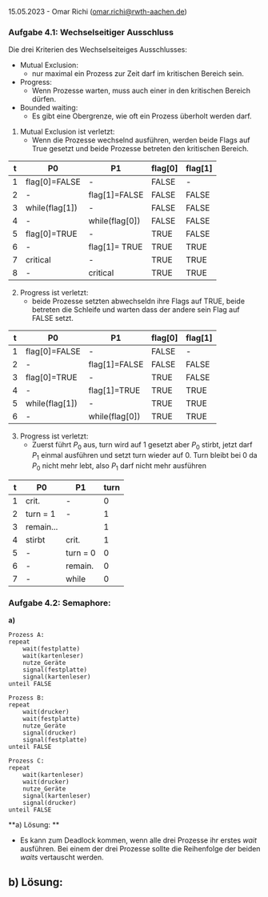 15.05.2023 - Omar Richi (omar.richi@rwth-aachen.de)

### Aufgabe 4.1: Wechselseitiger Ausschluss

Die drei Kriterien des Wechselseiteiges Ausschlusses:
- Mutual Exclusion:
	- nur maximal ein Prozess zur Zeit darf im kritischen Bereich sein.
- Progress:
	- Wenn Prozesse warten, muss auch einer in den kritischen Bereich dürfen.
- Bounded waiting:
	- Es gibt eine Obergrenze, wie oft ein Prozess überholt werden darf.

1. Mutual Exclusion ist verletzt: 
	- Wenn die Prozesse wechselnd ausführen, werden beide Flags auf True gesetzt und beide Prozesse betreten den kritischen Bereich.

| t   | P0             | P1             | flag[0] | flag[1] |
| --- | -------------- | -------------- | ------- | ------- |
| 1   | flag[0]=FALSE  | -              | FALSE   | -       |
| 2   | -              | flag[1]=FALSE  | FALSE   | FALSE   |
| 3   | while(flag[1]) | -              | FALSE   | FALSE   |
| 4   | -              | while(flag[0]) | FALSE   | FALSE   |
| 5   | flag[0]=TRUE   | -              | TRUE    | FALSE   |
| 6   | -              | flag[1]= TRUE  | TRUE    | TRUE    |
| 7   | critical       | -              | TRUE    | TRUE    |
| 8   | -              | critical       | TRUE    | TRUE    |

2.  Progress ist verletzt:
	-  beide Prozesse setzten abwechseldn ihre Flags auf TRUE, beide betreten die Schleife und warten dass der andere sein Flag auf FALSE setzt.


| t   | P0             | P1             | flag[0] | flag[1] |
| --- | -------------- | -------------- | ------- | ------- |
| 1   | flag[0]=FALSE  | -              | FALSE   | -       |
| 2   | -              | flag[1]=FALSE  | FALSE   | FALSE   |
| 3   | flag[0]=TRUE   | -              | TRUE    | FALSE   |
| 4   | -              | flag[1]=TRUE   | TRUE    | TRUE    |
| 5   | while(flag[1]) | -              | TRUE    | TRUE    |
| 6   | -              | while(flag[0]) | TRUE    | TRUE    |

3. Progress ist verletzt: 
	- Zuerst führt $P_0$ aus, turn wird auf 1 gesetzt aber $P_0$ stirbt, jetzt darf $P_1$ einmal ausführen und setzt turn wieder auf 0. Turn bleibt bei 0 da $P_0$ nicht mehr lebt, also $P_1$ darf nicht mehr ausführen

| t   | P0        | P1       | turn |
| --- | --------- | -------- | ---- |
| 1   | crit.     | -        | 0    |
| 2   | turn = 1  | -        | 1    |
| 3   | remain... |          | 1    |
| 4   | stirbt    | crit.    | 1    |
| 5   | -         | turn = 0 | 0    |
| 6   | -         | remain.  | 0    |
| 7   | -         | while    | 0    | 


### Aufgabe 4.2: Semaphore:

**a)**

```
Prozess A:
repeat
	wait(festplatte)
	wait(kartenleser)
	nutze_Geräte
	signal(festplatte)
	signal(kartenleser)
unteil FALSE
```

```
Prozess B:
repeat
	wait(drucker)
	wait(festplatte)
	nutze_Geräte
	signal(drucker)
	signal(festplatte)
unteil FALSE
```

```
Prozess C:
repeat
	wait(kartenleser)
	wait(drucker)
	nutze_Geräte
	signal(kartenleser)
	signal(drucker)
unteil FALSE
```

**a) Lösung: **
- Es kann zum Deadlock kommen, wenn alle drei Prozesse ihr erstes *wait* ausführen. Bei einem der drei Prozesse sollte die Reihenfolge der beiden *waits* vertauscht werden.

**b) Lösung:**
- 